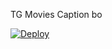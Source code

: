 TG Movies Caption bo

[![Deploy](https://www.herokucdn.com/deploy/button.svg)](https://heroku.com/deploy?template=https://github.com/Soebb/test)

